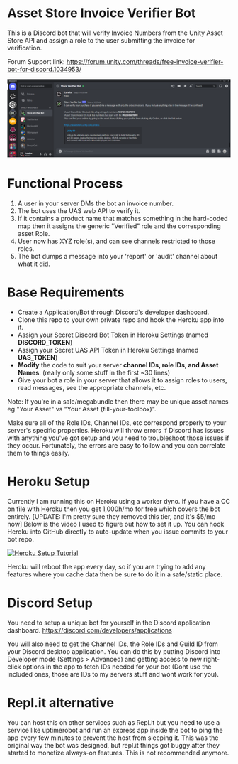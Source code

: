 # Asset Store Invoice Verifier Bot
This is a Discord bot that will verify Invoice Numbers from the Unity Asset Store API and assign a role to the user submitting the invoice for verification.

Forum Support link:
https://forum.unity.com/threads/free-invoice-verifier-bot-for-discord.1034953/

![The bot help response](help.png?raw=true "Help")

# Functional Process
1. A user in your server DMs the bot an invoice number.
2. The bot uses the UAS web API to verify it.
3. If it contains a product name that matches something in the hard-coded map then it assigns the generic "Verified" role and the corresponding asset Role.
4. User now has XYZ role(s), and can see channels restricted to those roles.
5. The bot dumps a message into your 'report' or 'audit' channel about what it did.

# Base Requirements
* Create a Application/Bot through Discord's developer dashboard.
* Clone this repo to your own private repo and hook the Heroku app into it.
* Assign your Secret Discord Bot Token in Heroku Settings (named **DISCORD_TOKEN**)
* Assign your Secret UAS API Token in Heroku Settings (named **UAS_TOKEN**)
* **Modify** the code to suit your server **channel IDs, role IDs, and Asset Names**. (really only some stuff in the first ~30 lines)
* Give your bot a role in your server that allows it to assign roles to users, read messages, see the appropriate channels, etc.

Note: If you're in a sale/megabundle then there may be unique asset names eg "Your Asset" vs "Your Asset (fill-your-toolbox)".

Make sure all of the Role IDs, Channel IDs, etc correspond properly to your server's specific properties. Heroku will throw errors if Discord has issues with anything you've got setup and you need to troubleshoot those issues if they occur. Fortunately, the errors are easy to follow and you can correlate them to things easily.

# Heroku Setup
Currently I am running this on Heroku using a worker dyno. If you have a CC on file with Heroku then you get 1,000h/mo for free which covers the bot entirely. [UPDATE: I'm pretty sure they removed this tier, and it's $5/mo now] Below is the video I used to figure out how to set it up. You can hook Heroku into GitHub directly to auto-update when you issue commits to your bot repo.

[![Heroku Setup Tutorial](https://img.youtube.com/vi/OFearuMjI4s/0.jpg)](https://www.youtube.com/watch?v=OFearuMjI4s)

Heroku will reboot the app every day, so if you are trying to add any features where you cache data then be sure to do it in a safe/static place.

# Discord Setup
You need to setup a unique bot for yourself in the Discord application dashboard.
https://discord.com/developers/applications

You will also need to get the Channel IDs, the Role IDs and Guild ID from your Discord desktop application. You can do this by putting Discord into Developer mode (Settings > Advanced) and getting access to new right-click options in the app to fetch IDs needed for your bot (Dont use the included ones, those are IDs to my servers stuff and wont work for you).

# Repl.it alternative
You can host this on other services such as Repl.it but you need to use a service like uptimerobot and run an express app inside the bot to ping the app every few minutes to prevent the host from sleeping it. This was the original way the bot was designed, but repl.it things got buggy after they started to monetize always-on features. This is not recommended anymore.
